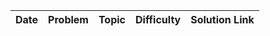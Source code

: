 | Date       | Problem               | Topic       | Difficulty | Solution Link                                   |
|------------|-----------------------|-------------|------------|-------------------------------------------------|
